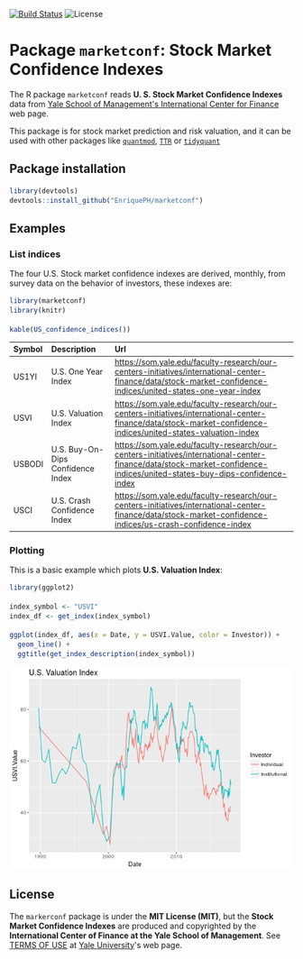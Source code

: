 [![Build Status](https://travis-ci.org/EnriquePH/marketconf.svg?branch=master)](https://travis-ci.org/EnriquePH/marketconf) ![License](https://img.shields.io/:license-mit-blue.svg)

<!-- README.md is generated from README.Rmd. Please edit that file -->
Package `marketconf`: Stock Market Confidence Indexes
=====================================================

The R package `marketconf` reads **U. S. Stock Market Confidence Indexes** data from [Yale School of Management's International Center for Finance](https://som.yale.edu/faculty-research/our-centers-initiatives/international-center-finance/data/stock-market-confidence) web page.

This package is for stock market prediction and risk valuation, and it can be used with other packages like [`quantmod`](https://cran.r-project.org/web/packages/quantmod/index.html), [`TTR`](https://cran.r-project.org/web/packages/TTR/index.html) or [`tidyquant`](https://cran.r-project.org/web/packages/tidyquant/index.html)

Package installation
--------------------

``` r
library(devtools)
devtools::install_github("EnriquePH/marketconf")
```

Examples
--------

### List indices

The four U.S. Stock market confidence indexes are derived, monthly, from survey data on the behavior of investors, these indexes are:

``` r
library(marketconf)
library(knitr)

kable(US_confidence_indices())
```

| Symbol | Description                       | Url                                                                                                                                                                       |
|:-------|:----------------------------------|:--------------------------------------------------------------------------------------------------------------------------------------------------------------------------|
| US1YI  | U.S. One Year Index               | <https://som.yale.edu/faculty-research/our-centers-initiatives/international-center-finance/data/stock-market-confidence-indices/united-states-one-year-index>            |
| USVI   | U.S. Valuation Index              | <https://som.yale.edu/faculty-research/our-centers-initiatives/international-center-finance/data/stock-market-confidence-indices/united-states-valuation-index>           |
| USBODI | U.S. Buy-On-Dips Confidence Index | <https://som.yale.edu/faculty-research/our-centers-initiatives/international-center-finance/data/stock-market-confidence-indices/united-states-buy-dips-confidence-index> |
| USCI   | U.S. Crash Confidence Index       | <https://som.yale.edu/faculty-research/our-centers-initiatives/international-center-finance/data/stock-market-confidence-indices/us-crash-confidence-index>               |

### Plotting

This is a basic example which plots **U.S. Valuation Index**:

``` r
library(ggplot2)

index_symbol <- "USVI"
index_df <- get_index(index_symbol)

ggplot(index_df, aes(x = Date, y = USVI.Value, color = Investor)) +
  geom_line() +
  ggtitle(get_index_description(index_symbol))
```

![](README-example-1.png)

License
-------

The `markerconf` package is under the **MIT License (MIT)**, but the **Stock Market Confidence Indexes** are produced and copyrighted by the **International Center of Finance at the Yale School of Management**. See [TERMS OF USE](https://som.yale.edu/faculty-research/centers-initiatives/international-center-for-finance/data/stock-market-confidence-indices/stock-market-confidence-indices) at [Yale University](https://som.yale.edu/)'s web page.
